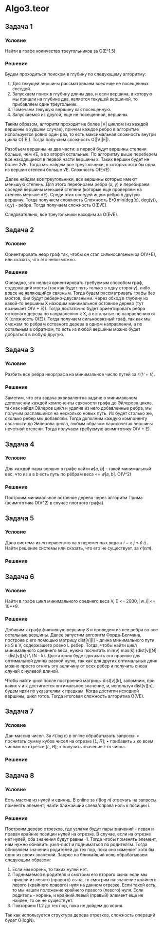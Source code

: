 # Algo3.teor

## Задача 1
### Условие
Найти в графе количество треугольников за O(E^1.5).
### Решение
Будем проходиться поиском в глубину по следующему алгоритму:
1) Для текущей вершины рассматриваем всех еще не посещенных соседей.
2) Запускаем поиск в глубину длины два, и если вершина, в которую мы пришли на глубине два, является текущей вершиной, то прибавляем один треугольник.
3) Помечаем текущую вершину как посещенную.
4) Запускаемся из другой, еще не посещенной, вершины.

Таким образом, алгоритм проходит не более |V| циклом (из каждой вершины в худшем случае), причем каждое ребро в алгоритме используется ровно один раз, то есть максимальная сложность внутри цикла O(|E|). Тогда получаем сложность O(|V||E|).

Разобъем вершины на две части: в первой будут вершины степени больше, чем √E, а во второй остальные. По алгоритму выше переберем все находящиеся в первой части вершины x. Таких вершин будет не более 2√E. Тогда мы найдем все треугольники, в которых хотя бы одна из вершин степени больше √E. Сложность O(E√E).

Далее найдем все треугольники, все вершины которых имеют меньшую степень. Для этого перебираем ребра (x, y) и перебираем соседей вершины меньшей степени (которые еще проверяем на степень меньше √E). Среди этих соседей ищем ребро в другую вершину. Тогда получаем сложность Сложность E*∑min(deg(x), deg(y)), (x,y) - ребра. Тогда получаем сложность O(E√E).

Следовательно, все треугольники находим за O(E√E).

## Задача 2
### Условие
Ориентировать неор граф так, чтобы он стал сильносвязным за O(V+E), или сказать, что это невозможно.
### Решение
Очевидно, что нельзя ориентировать требуемым способом граф, содержащий мосты (так как будет путь только в одну сторону), либо вовсе не являющийся связным. Тогда будем рассматривать графы без мостов, они будут реберно-двусвязными. Через обход в глубину из какой-то вершины X находим минимальное остовное дерево (тут возникает O(V + E)). Тогда достаточно будет ориентировать ребра остовного дерева по направлению к X, а остальные по направлению от X (сложность O(E)). Тогда получаем сильносвязный граф, так как мы сможем по ребрам остовного дерева в одном направлении, а по остальным в обратном, то есть из любой вершины можно будет добраться в любую другую.

## Задача 3
### Условие
Разбить все ребра неорграфа на минимальное число путей за 𝒪(𝑉 + 𝐸).
### Решение
Заметим, что эта задача эквивалентна задаче о минимальном дополнении каждой компоненты связности графа до Эйлерова цикла, так как найдя Эйлеров цикл и удалив из него добавленные ребра, мы получим распавшийся на несколько новых путь. Их будет столько же, сколько ребер мы добавляли. Тогда дополним каждую компоненту связности до Эйлерова цикла, любым образом паросочетая вершины нечетной степени. Тогда получаем требуемую асимптотику O(V + E).

## Задача 4
### Условие
Для каждой пары вершин в графе найти 𝑤[𝑎, 𝑏] – такой минимальный вес, что из 𝑎 в 𝑏 есть путь по рёбрам веса <= 𝑤[𝑎, 𝑏]. O(V^2)
### Решение
Построим минимальное остовное дерево через алгоритм Прима (асимптотика O(V^2)  в случае плотного графа). 

## Задача 5
### Условие
Дана система из 𝑚 неравенств на 𝑛 переменных вида 𝑥 𝑖 − 𝑥 𝑗 ≤ 𝛿 𝑖𝑗 . Найти решение системы или сказать, что его не существует, за 𝒪(𝑛𝑚).
### Решение


## Задача 6
### Условие
Найти в графе цикл минимального среднего веса V, E <= 2000, |w_i| <= 10**9.
### Решение 

Добавим к графу фиктивную вершину S и проведем из нее ребра во все остальные вершины. Далее запустим алгоритм Форда-Белмана, построив с его помощью матрицу dist[v][l] - длина минимального пути из S в V, содержащего ровно L ребер. Тогда, чтобы найти цикл минимального среднего веса, нужно посчитать min(v) max(k) (dist[v][N] - dist[v][k]) \ (N - k). Достаточно будет доказать это правило для оптимальной длины равной нулю, так как для других оптимальных длин можно просто отнять эту величину от всех ребер и получить снова случай с нулевой длиной.

Чтобы найти цикл после построения матрицы dist[v][k], запомним, при каких v и k достигается оптимальное значение, и, используя dist[v][n], будем идти по указателям к предкам. Когда достигли исходной вершины, цикл готов. Тогда итоговая сложность алгоритма O(VE).

## Задача 7
### Условие
Дан массив чисел. За 𝒪(log 𝑛) в online обрабатывать запросы:
• посчитать сумму кубов чисел на отрезке [𝐿, 𝑅];
• прибавить 𝑥 ко всем числам на отрезке [𝐿, 𝑅];
• получить значение 𝑖-го числа.
### Решение


## Задача 8
### Условие
Есть массив из нулей и единиц. В online за 𝒪(log 𝑛) отвечать на запросы: поменять элемент; найти ближайший слева/справа ноль к позиции 𝑖.
### Решение
Построим дерево отрезков, где узлами будут пары значений - левая и правая крайние позиции нулей на отрезке. В случае, если на отрезке нет нулей, оба значения будут равны -1. Тогда чтобы поменять элемент, нам нужно обновить узел-лист и подниматься по родителям. Тогда обновляем значения родителей до тех пор, пока оно изменяет хотя бы одно из своих значений. Запрос на ближайший ноль обрабатываем следующим образом:
1) Если мы корень, то таких нулей нет.
2) Поднимаемся в родителя и смотрим его второго сына: если мы пришли из левого (правого) сына, то смотрим на значение крайнего левого (крайнего правого) нуля на данном отрезке. Если такой есть, то мы нашли положение крайнего правого (левого) нуля. Если родитель - корень, и крайний левый (правый) элемент еще не найден, то он не существует.
3) Повторяем П.2 до тех пор, пока не дойдем до корня.

Так как используется структура дерева отрезков, сложность операций будет O(logN).
